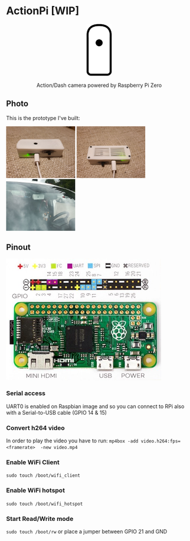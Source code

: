 # ActionPi [WIP]

<p align="center">
  <img height="140" src="img/logo.png">
</p>

<p align="center">Action/Dash camera powered by Raspberry Pi Zero </p>

## Photo

This is the prototype I've built:

<p>
  <img height="140" src="img/photo5888543451971171517.jpg"/>
  <img height="140" src="img/photo5888543451971171516.jpg"/>
  <img height="140" src="img/photo5888543451971171515.jpg"/>
</p>

## Pinout

![RPi Zero Pinout](img/rpi_zero_pinout.jpg)

### Serial access

UART0 is enabled on Raspbian image and so you can connect to RPi also with a Serial-to-USB cable (GPIO 14 & 15)

### Convert h264 video
In order to play the video you have to run: `mp4box -add video.h264:fps=<framerate>  -new video.mp4` 

### Enable WiFi Client
`sudo touch /boot/wifi_client`

### Enable WiFi hotspot
`sudo touch /boot/wifi_hotspot`

### Start Read/Write mode
`sudo touch /boot/rw` or place a jumper between GPIO 21 and GND
